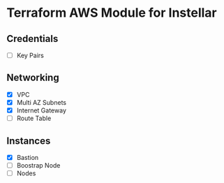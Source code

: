 # Terraform AWS Module for Instellar


## Credentials

- [ ] Key Pairs

## Networking

- [x] VPC
- [x] Multi AZ Subnets
- [x] Internet Gateway
- [ ] Route Table

## Instances

- [x] Bastion
- [ ] Boostrap Node
- [ ] Nodes
